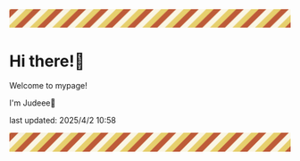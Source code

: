 <!-- Header image -->
<img src="./pokemon/pokemon_38.png" width="1000">

# Hi there!👋

Welcome to mypage!

I'm Judeee🐷

last updated: 2025/4/2 10:58

<!-- Footer image -->
<img src="./pokemon/pokemon_38.png" width="1000">
